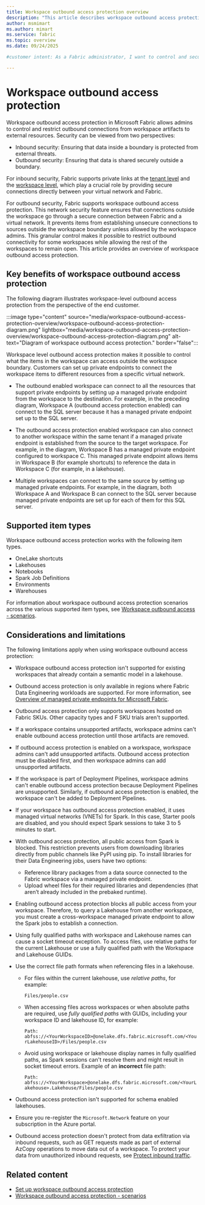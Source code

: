 ```yaml
---
title: Workspace outbound access protection overview
description: "This article describes workspace outbound access protection in Microsoft Fabric."
author: msmimart
ms.author: mimart
ms.service: fabric
ms.topic: overview
ms.date: 09/24/2025

#customer intent: As a Fabric administrator, I want to control and secure outbound connections from workspace artifacts so that I can protect organizational data and ensure compliance with security policies.

---
```


# Workspace outbound access protection

Workspace outbound access protection in Microsoft Fabric allows admins to control and restrict outbound connections from workspace artifacts to external resources. Security can be viewed from two perspectives:

* Inbound security: Ensuring that data inside a boundary is protected from external threats.
* Outbound security: Ensuring that data is shared securely outside a boundary.

For inbound security, Fabric supports private links at the [tenant level](security-private-links-overview.md) and the [workspace level](security-workspace-level-private-links-overview.md), which play a crucial role by providing secure connections directly between your virtual network and Fabric.

For outbound security, Fabric supports workspace outbound access protection. This network security feature ensures that connections outside the workspace go through a secure connection between Fabric and a virtual network. It prevents items from establishing unsecure connections to sources outside the workspace boundary unless allowed by the workspace admins. This granular control makes it possible to restrict outbound connectivity for some workspaces while allowing the rest of the workspaces to remain open. This article provides an overview of workspace outbound access protection. 

## Key benefits of workspace outbound access protection

The following diagram illustrates workspace-level outbound access protection from the perspective of the end customer.

:::image type="content" source="media/workspace-outbound-access-protection-overview/workspace-outbound-access-protection-diagram.png" lightbox="media/workspace-outbound-access-protection-overview/workspace-outbound-access-protection-diagram.png" alt-text="Diagram of workspace outbound access protection." border="false":::

Workspace level outbound access protection makes it possible to control what the items in the workspace can access outside the workspace boundary. Customers can set up private endpoints to connect the workspace items to different resources from a specific virtual network.

* The outbound enabled workspace can connect to all the resources that support private endpoints by setting up a managed private endpoint from the workspace to the destination. For example, in the preceding diagram, Workspace A (outbound access protection enabled) can connect to the SQL server because it has a managed private endpoint set up to the SQL server.

* The outbound access protection enabled workspace can also connect to another workspace within the same tenant if a managed private endpoint is established from the source to the target workspace. For example, in the diagram, Workspace B has a managed private endpoint configured to workspace C. This managed private endpoint allows items in Workspace B (for example shortcuts) to reference the data in Workspace C (for example, in a lakehouse).

* Multiple workspaces can connect to the same source by setting up managed private endpoints. For example, in the diagram, both Workspace A and Workspace B can connect to the SQL server because managed private endpoints are set up for each of them for this SQL server.

## Supported item types

Workspace outbound access protection works with the following item types.

* OneLake shortcuts
* Lakehouses
* Notebooks
* Spark Job Definitions
* Environments
* Warehouses

For information about workspace outbound access protection scenarios across the various supported item types, see [Workspace outbound access - scenarios](./workspace-outbound-access-protection-scenarios.md).

## Considerations and limitations


The following limitations apply when using workspace outbound access protection:

* Workspace outbound access protection isn't supported for existing workspaces that already contain a semantic model in a lakehouse.
* Outbound access protection is only available in regions where Fabric Data Engineering workloads are supported. For more information, see [Overview of managed private endpoints for Microsoft Fabric](security-managed-private-endpoints-overview.md#limitations-and-considerations).
* Outbound access protection only supports workspaces hosted on Fabric SKUs. Other capacity types and F SKU trials aren't supported.
* If a workspace contains unsupported artifacts, workspace admins can't enable outbound access protection until those artifacts are removed.
* If outbound access protection is enabled on a workspace, workspace admins can't add unsupported artifacts. Outbound access protection must be disabled first, and then workspace admins can add unsupported artifacts.
* If the workspace is part of Deployment Pipelines, workspace admins can't enable outbound access protection because Deployment Pipelines are unsupported. Similarly, if outbound access protection is enabled, the workspace can't be added to Deployment Pipelines.
* If your workspace has outbound access protection enabled, it uses managed virtual networks (VNETs) for Spark. In this case, Starter pools are disabled, and you should expect Spark sessions to take 3 to 5 minutes to start.
* With outbound access protection, all public access from Spark is blocked. This restriction prevents users from downloading libraries directly from public channels like PyPI using pip. To install libraries for their Data Engineering jobs, users have two options:
   * Reference library packages from a data source connected to the Fabric workspace via a managed private endpoint.
   * Upload wheel files for their required libraries and dependencies (that aren’t already included in the prebaked runtime).
* Enabling outbound access protection blocks all public access from your workspace. Therefore, to query a Lakehouse from another workspace, you must create a cross-workspace managed private endpoint to allow the Spark jobs to establish a connection.
* Using fully qualified paths with workspace and Lakehouse names can cause a socket timeout exception. To access files, use relative paths for the current Lakehouse or use a fully qualified path with the Workspace and Lakehouse GUIDs.
* Use the correct file path formats when referencing files in a lakehouse.
   * For files within the current lakehouse, use *relative paths*, for example:

      `Files/people.csv`

   * When accessing files across workspaces or when absolute paths are required, use *fully qualified paths* with GUIDs, including your workspace ID and lakehouse ID, for example:

      `Path: abfss://<YourWorkspaceID>@onelake.dfs.fabric.microsoft.com/<YourLakehouseID>/Files/people.csv`

   * Avoid using workspace or lakehouse display names in fully qualified paths, as Spark sessions can't resolve them and might result in socket timeout errors. Example of an **incorrect** file path:

      `Path: abfss://<YourWorkspace>@onelake.dfs.fabric.microsoft.com/<YourLakehouse>.Lakehouse/Files/people.csv`

* Outbound access protection isn't supported for schema enabled lakehouses.
* Ensure you re-register the `Microsoft.Network` feature on your subscription in the Azure portal.
* Outbound access protection doesn't protect from data exfiltration via inbound requests, such as GET requests made as part of external AzCopy operations to move data out of a workspace. To protect your data from unauthorized inbound requests, see [Protect inbound traffic](protect-inbound-traffic.md).


## Related content

- [Set up workspace outbound access protection](./workspace-outbound-access-protection-set-up.md)
- [Workspace outbound access protection - scenarios](./workspace-outbound-access-protection-scenarios.md)
